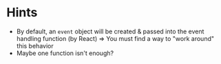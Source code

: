 # Hints

-   By default, an `event` object will be created & passed into the event handling function (by React) => You must find a way to "work around" this behavior
-   Maybe one function isn't enough?
